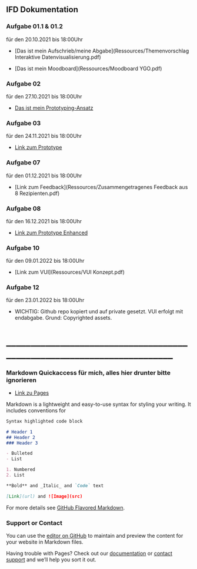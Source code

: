 ## IFD Dokumentation

### Aufgabe 01.1 & 01.2
für den 20.10.2021 bis 18:00Uhr

- [Das ist mein Aufschrieb/meine Abgabe](Ressources/Themenvorschlag Interaktive Datenvisualisierung.pdf)

- [Das ist mein Moodboard](Ressources/Moodboard YGO.pdf)


### Aufgabe 02
für den 27.10.2021 bis 18:00Uhr

- [Das ist mein Prototyping-Ansatz](Ressources/Prototype.jpg)


### Aufgabe 03
für den 24.11.2021 bis 18:00Uhr

- [Link zum Prototype](https://xanderthier.github.io/IFD/Prototype)


### Aufgabe 07
für den 01.12.2021 bis 18:00Uhr

- [Link zum Feedback](Ressources/Zusammengetragenes Feedback aus 8 Rezipienten.pdf)


### Aufgabe 08
für den 16.12.2021 bis 18:00Uhr

- [Link zum Prototype Enhanced](https://xanderthier.github.io/IFD/Prototype)


### Aufgabe 10
für den 09.01.2022 bis 18:00Uhr

- [Link zum VUI](Ressources/VUI Konzept.pdf)


### Aufgabe 12
für den 23.01.2022 bis 18:00Uhr

- WICHTIG: Github repo kopiert und auf private gesetzt. VUI erfolgt mit endabgabe.
  Grund: Copyrighted assets.


# _______________________________________________________________________

### Markdown Quickaccess für mich, alles hier drunter bitte ignorieren

- [Link zu Pages](https://xanderthier.github.io/IFD)

Markdown is a lightweight and easy-to-use syntax for styling your writing. It includes conventions for

```markdown
Syntax highlighted code block

# Header 1
## Header 2
### Header 3

- Bulleted
- List

1. Numbered
2. List

**Bold** and _Italic_ and `Code` text

[Link](url) and ![Image](src)
```

For more details see [GitHub Flavored Markdown](https://guides.github.com/features/mastering-markdown/).

### Support or Contact

You can use the [editor on GitHub](https://github.com/Xanderthier/IFD/edit/main/README.md) to maintain and preview the content for your website in Markdown files.

Having trouble with Pages? Check out our [documentation](https://docs.github.com/categories/github-pages-basics/) or [contact support](https://support.github.com/contact) and we’ll help you sort it out.
